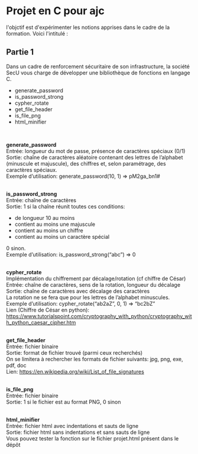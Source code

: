 # Projet en C pour ajc 

l'objctif est d'expérimenter les notions apprises dans le cadre de la formation. Voici l'intitulé :

## Partie 1

Dans un cadre de renforcement sécuritaire de son infrastructure, la société SecU vous charge de développer une bibliothèque de fonctions en langage C.  

- generate_password
- is_password_strong
- cypher_rotate
- get_file_header
- is_file_png
- html_minifier

<br>

__generate_password__  
Entrée: longueur du mot de passe, présence de caractères spéciaux (0/1)  
Sortie: chaîne de caractères aléatoire contenant des lettres de l’alphabet (minuscule et majuscule), des chiffres et, selon paramétrage, des caractères spéciaux.  
Exemple d’utilisation: generate_password(10, 1) => pM2ga_bn1#  
<br>

__is_password_strong__  
Entrée: chaîne de caractères  
Sortie: 1 si la chaîne réunit toutes ces conditions:  
- de longueur 10 au moins
- contient au moins une majuscule
- contient au moins un chiffre
- contient au moins un caractère spécial  

0 sinon.  
Exemple d’utilisation: is_password_strong(“abc”) => 0   
<br>

__cypher_rotate__  
Implémentation du chiffrement par décalage/rotation (cf chiffre de César)  
Entrée: chaîne de caractères, sens de la rotation, longueur du décalage  
Sortie: chaîne de caractères avec décalage des caractères  
La rotation ne se fera que pour les lettres de l’alphabet minuscules.  
Exemple d’utilisation: cypher_rotate(“ab2aZ”, 0, 1) => “bc2bZ”    
Lien (Chiffre de César en python): https://www.tutorialspoint.com/cryptography_with_python/cryptography_with_python_caesar_cipher.htm  
<br>

__get_file_header__  
Entrée: fichier binaire  
Sortie: format de fichier trouvé (parmi ceux recherchés)  
On se limitera à rechercher les formats de fichier suivants: jpg, png, exe, pdf, doc  
Lien: https://en.wikipedia.org/wiki/List_of_file_signatures  
<br>

__is_file_png__  
Entrée: fichier binaire  
Sortie: 1 si le fichier est au format PNG, 0 sinon  
<br>

__html_minifier__  
Entrée: fichier html avec indentations et sauts de ligne  
Sortie: fichier html sans indentations et sans sauts de ligne    
Vous pouvez tester la fonction sur le fichier projet.html présent dans le dépôt  

